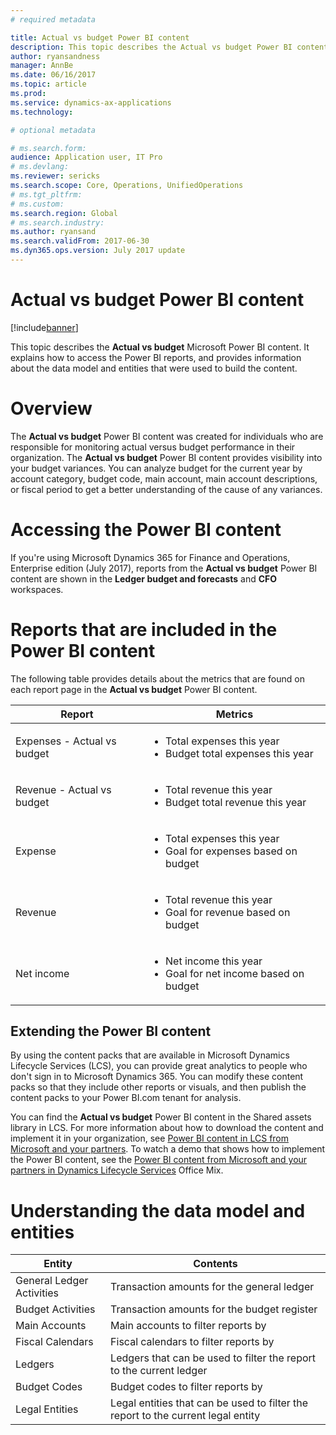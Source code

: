 ```yaml
---
# required metadata

title: Actual vs budget Power BI content
description: This topic describes the Actual vs budget Power BI content. It explains how to access the reports that are included in the content, and provides information about the data model and entities that were used to build the content. 
author: ryansandness
manager: AnnBe
ms.date: 06/16/2017
ms.topic: article
ms.prod: 
ms.service: dynamics-ax-applications
ms.technology: 

# optional metadata

# ms.search.form:  
audience: Application user, IT Pro
# ms.devlang: 
ms.reviewer: sericks
ms.search.scope: Core, Operations, UnifiedOperations
# ms.tgt_pltfrm: 
# ms.custom: 
ms.search.region: Global
# ms.search.industry: 
ms.author: ryansand
ms.search.validFrom: 2017-06-30 
ms.dyn365.ops.version: July 2017 update 
---
```


# Actual vs budget Power BI content

[!include[banner](../includes/banner.md)]


This topic describes the **Actual vs budget** Microsoft Power BI content. It explains how to access the Power BI reports, and provides information about the data model and entities that were used to build the content. 

# Overview

The **Actual vs budget** Power BI content was created for individuals who are responsible for monitoring actual versus budget performance in their organization. The **Actual vs budget** Power BI content provides visibility into your budget variances. You can analyze budget for the current year by account category, budget code, main account, main account descriptions, or fiscal period to get a better understanding of the cause of any variances. 

# Accessing the Power BI content
If you're using Microsoft Dynamics 365 for Finance and Operations, Enterprise edition (July 2017), reports from the **Actual vs budget** Power BI content are shown in the **Ledger budget and forecasts** and **CFO** workspaces.

# Reports that are included in the Power BI content
The following table provides details about the metrics that are found on each report page in the **Actual vs budget** Power BI content.

| Report                      | Metrics |
|-----------------------------|---------|
| Expenses - Actual vs budget | <ul><li>Total expenses this year</li><li>Budget total expenses this year</li></ul> |
| Revenue - Actual vs budget  | <ul><li>Total revenue this year</li><li>Budget total revenue this year</li><ul> |
| Expense                     | <ul><li>Total expenses this year</li><li>Goal for expenses based on budget </li><ul> |
| Revenue                     | <ul><li>Total revenue this year</li><li>Goal for revenue based on budget </li><ul> |
| Net income                  | <ul><li>Net income this year</li><li>Goal for net income based on budget </li><ul> |

## Extending the Power BI content
By using the content packs that are available in Microsoft Dynamics Lifecycle Services (LCS), you can provide great analytics to people who don't sign in to Microsoft Dynamics 365. You can modify these content packs so that they include other reports or visuals, and then publish the content packs to your Power BI.com tenant for analysis. 

You can find the **Actual vs budget** Power BI content in the Shared assets library in LCS. For more information about how to download the content and implement it in your organization, see [Power BI content in LCS from Microsoft and your partners](power-bi-content-microsoft-partners.md). To watch a demo that shows how to implement the Power BI content, see the [Power BI content from Microsoft and your partners in Dynamics Lifecycle Services](https://mix.office.com/watch/9puyb1b2xs1w) Office Mix.

# Understanding the data model and entities

| Entity                    | Contents |
|---------------------------|----------|
| General Ledger Activities | Transaction amounts for the general ledger |
| Budget Activities         | Transaction amounts for the budget register |
| Main Accounts             | Main accounts to filter reports by |
| Fiscal Calendars          | Fiscal calendars to filter reports by |
| Ledgers                   | Ledgers that can be used to filter the report to the current ledger |
| Budget Codes              | Budget codes to filter reports by |
| Legal Entities            | Legal entities that can be used to filter the report to the current legal entity |
